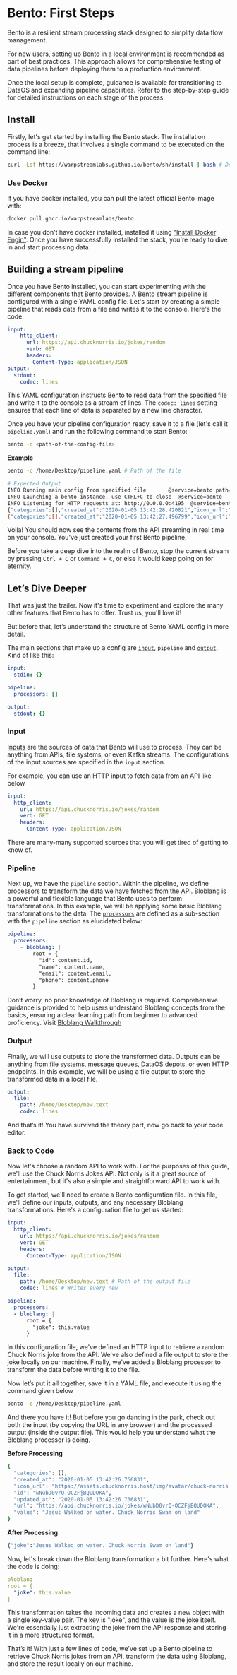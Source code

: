 # Bento: First Steps

Bento is a resilient stream processing stack designed to simplify data flow management.

For new users, setting up Bento in a local environment is recommended as part of best practices. This approach allows for comprehensive testing of data pipelines before deploying them to a production environment.

Once the local setup is complete, guidance is available for transitioning to DataOS and expanding pipeline capabilities. Refer to the step-by-step guide for detailed instructions on each stage of the process.

## Install

Firstly, let's get started by installing the Bento stack. The installation process is a breeze, that involves a single command to be executed on the command line:  

```bash
curl -Lsf https://warpstreamlabs.github.io/bento/sh/install | bash # Downloads the latest stable version
```

### Use Docker

If you have docker installed, you can pull the latest official Bento image with:

```bash
docker pull ghcr.io/warpstreamlabs/bento
```
In case you don't have docker installed, installed it using ["Install Docker Engin"](https://docs.docker.com/engine/install/). 
Once you have successfully installed the stack, you're ready to dive in and start processing data.

## Building a stream pipeline

Once you have Bento installed, you can start experimenting with the different components that Bento provides. A Bento stream pipeline is configured with a single YAML config file. Let's start by creating a simple pipeline that reads data from a file and writes it to the console. Here's the code:

```yaml
input:
    http_client:
      url: https://api.chucknorris.io/jokes/random
      verb: GET
      headers:
        Content-Type: application/JSON
output:
  stdout:
    codec: lines
```

This YAML configuration instructs Bento to read data from the specified file and write it to the console as a stream of lines. The `codec: lines` setting ensures that each line of data is separated by a new line character.

Once you have your pipeline configuration ready, save it to a file (let's call it `pipeline.yaml`) and run the following command to start Bento:

```bash
bento -c <path-of-the-config-file>
```

**Example**

```bash
bento -c /home/Desktop/pipeline.yaml # Path of the file

# Expected Output
INFO Running main config from specified file       @service=bento path=pipeline.yaml
INFO Launching a bento instance, use CTRL+C to close  @service=bento
INFO Listening for HTTP requests at: http://0.0.0.0:4195  @service=bento
{"categories":[],"created_at":"2020-01-05 13:42:28.420821","icon_url":"https://assets.chucknorris.host/img/avatar/chuck-norris.png","id":"J2-jeEq5QwKh4LiuwKpCvw","updated_at":"2020-01-05 13:42:28.420821","url":"https://api.chucknorris.io/jokes/J2-jeEq5QwKh4LiuwKpCvw","value":"Chuck Norris shaves with a hunting knife. \"Shaving\" consists of cutting a new mouth-hole every morning. That's how tough his beard is."}
{"categories":[],"created_at":"2020-01-05 13:42:27.496799","icon_url":"https://assets.chucknorris.host/img/avatar/chuck-norris.png","id":"2itjvbXZTcScUiuAMoOPLA","updated_at":"2020-01-05 13:42:27.496799","url":"https://api.chucknorris.io/jokes/2itjvbXZTcScUiuAMoOPLA","value":"Chuck Norris can slit your throat with his pinkie toenail."}
```

Voila! You should now see the contents from the API streaming in real time on your console. You've just created your first Bento pipeline. 

Before you take a deep dive into the realm of Bento, stop the current stream by pressing `Ctrl + C` or `Command + C`, or else it would keep going on for eternity.

## Let’s Dive Deeper

That was just the trailer. Now it's time to experiment and explore the many other features that Bento has to offer. Trust us, you'll love it! 

But before that, let’s understand the structure of Bento YAML config in more detail.

The main sections that make up a config are [`input`](/resources/stacks/bento/components/inputs/), `pipeline` and [`output`](/resources/stacks/bento/components/output/). Kind of like this:

```yaml
input:
  stdin: {}

pipeline:
  processors: []

output:
  stdout: {}
```

### **Input**

[Inputs](/resources/stacks/bento/components/inputs/) are the sources of data that Bento will use to process. They can be anything from APIs, file systems, or even Kafka streams. The configurations of the input sources are specified in the `input` section.

For example, you can use an HTTP input to fetch data from an API like below

```yaml
input:
  http_client:
    url: https://api.chucknorris.io/jokes/random
    verb: GET
    headers:
      Content-Type: application/JSON
```

There are many-many supported sources that you will get tired of getting to know of.

### **Pipeline**

Next up, we have the `pipeline` section. Within the pipeline, we define processors to transform the data we have fetched from the API. Bloblang is a powerful and flexible language that Bento uses to perform transformations. In this example, we will be applying some basic Bloblang transformations to the data. The [`processors`](/resources/stacks/bento/components/processors/) are defined as a sub-section with the `pipeline` section as elucidated below:

```yaml
pipeline:
  processors:
    - bloblang: |
        root = {
          "id": content.id,
          "name": content.name,
          "email": content.email,
          "phone": content.phone
        }
```

Don’t worry, no prior knowledge of Bloblang is required. Comprehensive guidance is provided to help users understand Bloblang concepts from the basics, ensuring a clear learning path from beginner to advanced proficiency. Visit [Bloblang Walkthrough](/resources/stacks/bento/bloblang/walkthrough/)

### **Output**

Finally, we will use outputs to store the transformed data. Outputs can be anything from file systems, message queues, DataOS depots, or even HTTP endpoints. In this example, we will be using a file output to store the transformed data in a local file.

```yaml
output:
  file:
    path: /home/Desktop/new.text 
    codec: lines 
```

And that’s it! You have survived the theory part, now go back to your code editor.

### **Back to Code**

Now let's choose a random API to work with. For the purposes of this guide, we'll use the Chuck Norris Jokes API. Not only is it a great source of entertainment, but it's also a simple and straightforward API to work with.

To get started, we'll need to create a Bento configuration file. In this file, we'll define our inputs, outputs, and any necessary Bloblang transformations. Here's a configuration file to get us started:

```yaml
input:
  http_client:
    url: https://api.chucknorris.io/jokes/random
    verb: GET
    headers:
      Content-Type: application/JSON

output:
  file:
    path: /home/Desktop/new.text # Path of the output file
    codec: lines # Writes every new 

pipeline:
  processors:
  - bloblang: |
      root = {
        "joke": this.value
      }
```

In this configuration file, we've defined an HTTP input to retrieve a random Chuck Norris joke from the API. We've also defined a file output to store the joke locally on our machine. Finally, we've added a Bloblang processor to transform the data before writing it to the file.

Now let’s put it all together, save it in a YAML file, and execute it using the command given below

```bash
bento -c /home/Desktop/pipeline.yaml
```

And there you have it! But before you go dancing in the park, check out both the input (by copying the URL in any browser) and the processed output (inside the output file). This would help you understand what the Bloblang processor is doing.

**Before Processing**

```bash
{
  "categories": [],
  "created_at": "2020-01-05 13:42:26.766831",
  "icon_url": "https://assets.chucknorris.host/img/avatar/chuck-norris.png",
  "id": "wNubD0vrQ-OCZFjBQUDOKA",
  "updated_at": "2020-01-05 13:42:26.766831",
  "url": "https://api.chucknorris.io/jokes/wNubD0vrQ-OCZFjBQUDOKA",
  "value": "Jesus Walked on water. Chuck Norris Swam on land"
}
```

**After Processing**

```bash
{"joke":"Jesus Walked on water. Chuck Norris Swam on land"}
```

Now, let's break down the Bloblang transformation a bit further. Here's what the code is doing:

```yaml
bloblang
root = {
  "joke": this.value
}
```

This transformation takes the incoming data and creates a new object with a single key-value pair. The key is "joke", and the value is the joke itself. We're essentially just extracting the joke from the API response and storing it in a more structured format.

That’s it! With just a few lines of code, we've set up a Bento pipeline to retrieve Chuck Norris jokes from an API, transform the data using Bloblang, and store the result locally on our machine.